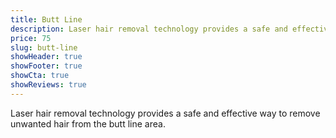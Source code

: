 ```yaml
---
title: Butt Line
description: Laser hair removal technology provides a safe and effective way to remove unwanted hair from the butt line area.
price: 75
slug: butt-line
showHeader: true
showFooter: true
showCta: true
showReviews: true
---
```


Laser hair removal technology provides a safe and effective way to remove unwanted hair from the butt line area.
